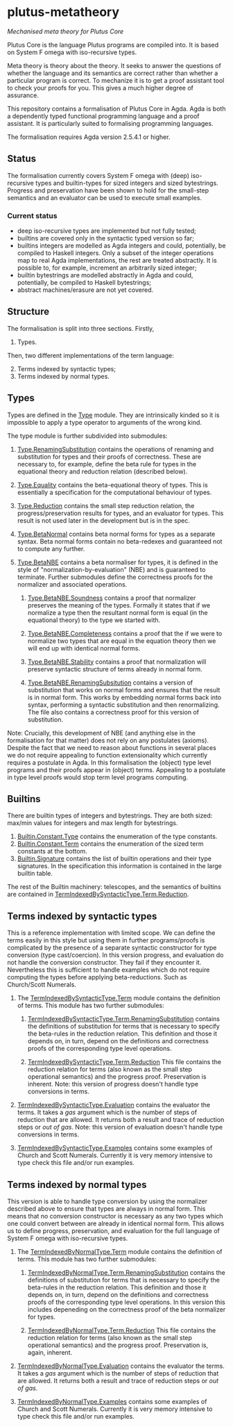 # plutus-metatheory
*Mechanised meta theory for Plutus Core*

Plutus Core is the language Plutus programs are compiled into. It is
based on System F omega with iso-recursive types.

Meta theory is theory about the theory. It seeks to answer the
questions of whether the language and its semantics are correct rather
than whether a particular program is correct. To mechanize it is to
get a proof assistant tool to check your proofs for you. This gives
a much higher degree of assurance.

This repository contains a formalisation of Plutus Core in Agda. Agda
is both a dependently typed functional programming language and a
proof assistant. It is particularly suited to formalising programming
languages.

The formalisation requires Agda version 2.5.4.1 or higher.

## Status

The formalisation currently covers System F omega with (deep)
iso-recursive types and builtin-types for sized integers and sized
bytestrings. Progress and preservation have been shown to hold for the
small-step semantics and an evaluator can be used to execute small
examples.

### Current status
* deep iso-recursive types are implemented but not fully tested;
* builtins are covered only in the syntactic typed version so far;
* builtins integers are modelled as Agda integers and could,
  potentially, be compiled to Haskell integers. Only a subset of the
  integer operations map to real Agda implementations, the rest are treated
  abstractly. It is possible to, for example, increment an arbitrarily
  sized integer;
* builtin bytestrings are modelled abstractly in Agda and could,
  potentially, be compiled to Haskell bytestrings;
* abstract machines/erasure are not yet covered.

## Structure

The formalisation is split into three sections. Firstly,

1. Types.

Then, two different implementations of the term language:

2. Terms indexed by syntactic types;
3. Terms indexed by normal types.

## Types

Types are defined in the
[Type](https://input-output-hk.github.io/plutus-metatheory/Type.html)
module. They are intrinsically kinded so it is impossible to apply a
type operator to arguments of the wrong kind.

The type module is further subdivided into submodules:

1. [Type.RenamingSubstitution](https://input-output-hk.github.io/plutus-metatheory/Type.RenamingSubstitution.html)
contains the operations of renaming and substitution for types and
their proofs of correctness. These are necessary to, for example,
define the beta rule for types in the equational theory and reduction
relation (described below).

2. [Type.Equality](https://input-output-hk.github.io/plutus-metatheory/Type.Equality.html) contains the beta-equational
theory of types. This is essentially a specification for the
computational behaviour of types.

3. [Type.Reduction](https://input-output-hk.github.io/plutus-metatheory/Type.Reduction.html) contains the small step
reduction relation, the progress/preservation results for types, and
an evaluator for types. This result is not used later in the
development but is in the spec.

4. [Type.BetaNormal](https://input-output-hk.github.io/plutus-metatheory/Type.BetaNormal.html) contains beta normal forms
for types as a separate syntax. Beta normal forms contain no
beta-redexes and guaranteed not to compute any further.

5. [Type.BetaNBE](https://input-output-hk.github.io/plutus-metatheory/Type.BetaNBE.html) contains a beta normaliser for
types, it is defined in the style of "normalization-by-evaluation"
(NBE) and is guaranteed to terminate. Further submodules define the
correctness proofs for the normalizer and associated operations.

   1. [Type.BetaNBE.Soundness](https://input-output-hk.github.io/plutus-metatheory/Type.BetaNBE.Soundness.html) contains a
      proof that normalizer preserves the meaning of the types. Formally it
      states that if we normalize a type then the resultant normal form is
      equal (in the equational theory) to the type we started with.
 
   2. [Type.BetaNBE.Completeness](https://input-output-hk.github.io/plutus-metatheory/Type.BetaNBE.Completeness.html)
      contains a proof that the if we were to normalize two types that are
      equal in the equation theory then we will end up with identical normal
      forms.
 
   3. [Type.BetaNBE.Stability](https://input-output-hk.github.io/plutus-metatheory/Type.BetaNBE.Stability.html) contains a
      proof that normalization will preserve syntactic structure of terms
      already in normal form.
 
   4. [Type.BetaNBE.RenamingSubsitution](https://input-output-hk.github.io/plutus-metatheory/Type.BetaNBE.RenamingSubstitution.html)
      contains a version of substitution that works on normal forms and
      ensures that the result is in normal form. This works by embedding
      normal forms back into syntax, performing a syntactic substitution and
      then renormalizing. The file also contains a correctness proof for
      this version of substitution.

Note: Crucially, this development of NBE (and anything else in the
formalisation for that matter) does not rely on any postulates
(axioms). Despite the fact that we need to reason about functions in
several places we do not require appealing to function extensionality
which currently requires a postulate in Agda. In this formalisation
the (object) type level programs and their proofs appear in (object)
terms. Appealing to a postulate in type level proofs would stop term
level programs computing.

## Builtins

There are builtin types of integers and bytestrings. They are both
sized: max/min values for integers and max length for bytestrings.

1. [Builtin.Constant.Type](https://input-output-hk.github.io/plutus-metatheory/Builtin.Constant.Type.html)
contains the enumeration of the type constants.
2. [Builtin.Constant.Term](https://input-output-hk.github.io/plutus-metatheory/Builtin.Constant.Term.html)
contains the enumeration of the sized term constants at the bottom.
3. [Builtin.Signature](https://input-output-hk.github.io/plutus-metatheory/Builtin.Signature.html)
contains the list of builtin operations and their type signatures. In
the specification this information is contained in the large builtin
table.

The rest of the Builtin machinery: telescopes, and the semantics of
builtins are contained in
[TermIndexedBySyntacticType.Term.Reduction](https://input-output-hk.github.io/plutus-metatheory/TermIndexedBySyntacticType.Term.Reduction.html).

## Terms indexed by syntactic types

This is a reference implementation with limited scope. We can define
the terms easily in this style but using them in further
programs/proofs is complicated by the presence of a separate syntactic
constructor for type conversion (type cast/coercion). In this version
progress, and evaluation do not handle the conversion
constructor. They fail if they encounter it. Nevertheless this is
sufficient to handle examples which do not require computing the types
before applying beta-reductions. Such as Church/Scott Numerals.


1. The [TermIndexedBySyntacticType.Term](https://input-output-hk.github.io/plutus-metatheory/TermIndexedBySyntacticType.Term.html)
module contains the definition of terms. This module has two further submodules:

   1. [TermIndexedBySyntacticType.Term.RenamingSubstitution](https://input-output-hk.github.io/plutus-metatheory/TermIndexedBySyntacticType.Term.RenamingSubstitution.html)
      contains the definitions of substitution for terms that is necessary to
      specify the beta-rules in the reduction relation. This definition and
      those it depends on, in turn, depend on the definitions and correctness
      proofs of the corresponding type level operations.

   2. [TermIndexedBySyntacticType.Term.Reduction](https://input-output-hk.github.io/plutus-metatheory/TermIndexedBySyntacticType.Term.Reduction.html)
      This file contains the reduction relation for terms (also known
      as the small step operational semantics) and the progress proof.
      Preservation is inherent. Note: this version of
      progress doesn't handle type conversions in terms.

2. [TermIndexedBySyntacticType.Evaluation](https://input-output-hk.github.io/plutus-metatheory/TermIndexedBySyntacticType.Evaluation.html)
contains the evaluator the terms. It takes a *gas* argument which is
the number of steps of reduction that are allowed. It returns both a
result and trace of reduction steps or *out of gas*. Note: this
version of evaluation doesn't handle type conversions in terms.

3. [TermIndexedBySyntacticType.Examples](https://input-output-hk.github.io/plutus-metatheory/TermIndexedBySyntacticType.Examples.html)
contains some examples of Church and Scott Numerals. Currently it is
very memory intensive to type check this file and/or run examples.

## Terms indexed by normal types

This version is able to handle type conversion by using the normalizer
described above to ensure that types are always in normal form. This
means that no conversion constructor is necessary as any two types
which one could convert between are already in identical normal
form. This allows us to define progress, preservation, and
evaluation for the full language of System F omega with iso-recursive
types.

1. The [TermIndexedByNormalType.Term](https://input-output-hk.github.io/plutus-metatheory/TermIndexedByNormalType.Term.html)
module contains the definition of terms. This module has two further submodules:

   1. [TermIndexedByNormalType.Term.RenamingSubstitution](https://input-output-hk.github.io/plutus-metatheory/TermIndexedByNormalType.Term.RenamingSubstitution.html)
      contains the definitions of substitution for terms that is
      necessary to specify the beta-rules in the reduction
      relation. This definition and those it depends on, in turn,
      depend on the definitions and correctness proofs of the
      corresponding type level operations. In this version this
      includes depeneding on the correctness proof of the beta
      normalizer for types.

   2. [TermIndexedByNormalType.Term.Reduction](https://input-output-hk.github.io/plutus-metatheory/TermIndexedByNormalType.Term.Reduction.html)
      This file contains the reduction relation for terms (also known
      as the small step operational semantics) and the progress proof.
      Preservation is, again, inherent.

2. [TermIndexedByNormalType.Evaluation](https://input-output-hk.github.io/plutus-metatheory/TermIndexedByNormalType.Evaluation.html)
contains the evaluator the terms. It takes a *gas* argument which is
the number of steps of reduction that are allowed. It returns both a
result and trace of reduction steps or *out of gas*.

3. [TermIndexedByNormalType.Examples](https://input-output-hk.github.io/plutus-metatheory/TermIndexedByNormalType.Examples.html)
contains some examples of Church and Scott Numerals. Currently it is
very memory intensive to type check this file and/or run examples.

